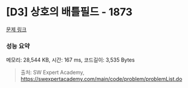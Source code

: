 # [D3] 상호의 배틀필드 - 1873 

[문제 링크](https://swexpertacademy.com/main/code/problem/problemDetail.do?contestProbId=AV5LyE7KD2ADFAXc) 

### 성능 요약

메모리: 28,544 KB, 시간: 167 ms, 코드길이: 3,535 Bytes



> 출처: SW Expert Academy, https://swexpertacademy.com/main/code/problem/problemList.do